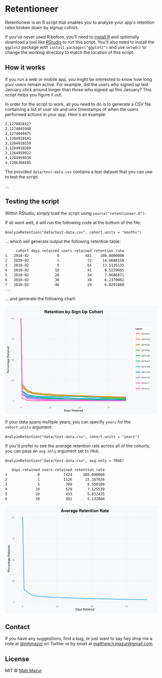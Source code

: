 # Retentioneer

Retentioneer is an R script that enables you to analyze your app's retention rates broken down by signup cohort.

If you've never used R before, you'll need to [install R](https://cran.r-project.org/mirrors.html) and optionally download a tool like [RStudio](https://www.rstudio.com/products/rstudio/download/) to run this script. You'll also need to install the `ggplot2` package with `install.packages("ggplot2")` and use `setwd()` to change the working directory to match the location of this script.

## How it works

If you run a web or mobile app, you might be interested to know how long your users remain active. For example, did the users who signed up last January stick around longer than those who signed up this January? This script helps you figure it out.

In order for the script to work, all you need to do is to generate a CSV file containing a list of user ids and unix timestamps of when the users performed actions in your app.  Here's an example:

```
2,1270858427
2,1274045948
2,1274046075
3,1264910141
3,1264910158
3,1264910269
3,1264959922
4,1264959038
4,1286368585
```

The provided `data/test-data.csv` contains a test dataset that you can use to test the script.

...

## Testing the script

Within RStudio, simply load the script using `source("retentioneer.R")`.

If all went well, it will run the following code at the bottom of the file:

`AnalyzeRetention("data/test-data.csv", cohort.units = "months")`

... which will generate output the following retention table:

```
     cohort days.retained users.retained retention.rate
1   2010-02             0            481    100.0000000
2   2010-02             1             72     14.9688150
3   2010-02             5             65     13.5135135
4   2010-02            10             41      8.5239085
5   2010-02            20             34      7.0686071
6   2010-02            30             30      6.2370062
7   2010-02            40             29      6.0291060
...
```

... and generate the following chart:

![retention chart by month](images/test-data-by-month.png)

If your data spans multiple years, you can specify `years` for the `cohort.units` argument:

`AnalyzeRetention("data/test-data.csv", cohort.units = "years")`

If you'd prefer to see the average retention rate across all of the cohorts, you can pass an `avg.only` argument set to `TRUE`.

`AnalyzeRetention("data/test-data.csv", avg.only = TRUE)`

```
   days.retained users.retained retention.rate
1              0           7424     100.000000
2              1           1126      15.167026
3              5            709       9.550108
4             10            529       7.125539
5             20            433       5.832435
6             30            381       5.132004
```

![average retention rate](images/test-data-average.png)

## Contact

If you have any suggestions, find a bug, or just want to say hey drop me a note at [@mhmazur](https://twitter.com/mhmazur) on Twitter or by email at matthew.h.mazur@gmail.com.

## License

MIT © [Matt Mazur](http://mattmazur.com)
